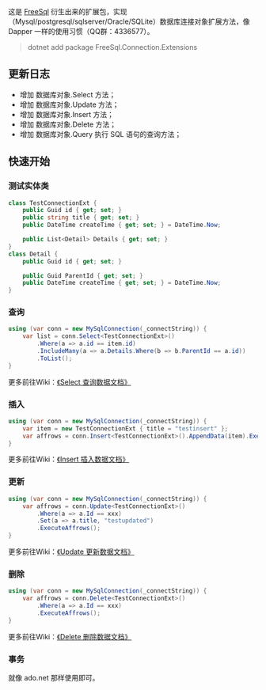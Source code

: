 这是 [FreeSql](https://github.com/2881099/FreeSql) 衍生出来的扩展包，实现（Mysql/postgresql/sqlserver/Oracle/SQLite）数据库连接对象扩展方法，像 Dapper 一样的使用习惯（QQ群：4336577）。

> dotnet add package FreeSql.Connection.Extensions

## 更新日志

- 增加 数据库对象.Select 方法；
- 增加 数据库对象.Update 方法；
- 增加 数据库对象.Insert 方法；
- 增加 数据库对象.Delete 方法；
- 增加 数据库对象.Query 执行 SQL 语句的查询方法；

## 快速开始

### 测试实体类
```csharp
class TestConnectionExt {
    public Guid id { get; set; }
    public string title { get; set; }
    public DateTime createTime { get; set; } = DateTime.Now;

	public List<Detail> Details { get; set; }
}
class Detail {
    public Guid id { get; set; }

	public Guid ParentId { get; set; }
    public DateTime createTime { get; set; } = DateTime.Now;
}
```

### 查询
```csharp
using (var conn = new MySqlConnection(_connectString)) {
    var list = conn.Select<TestConnectionExt>()
		.Where(a => a.id == item.id)
		.IncludeMany(a => a.Details.Where(b => b.ParentId == a.id))
		.ToList();
}
```
更多前往Wiki：[《Select 查询数据文档》](https://github.com/2881099/FreeSql/wiki/%e6%9f%a5%e8%af%a2)

### 插入
```csharp
using (var conn = new MySqlConnection(_connectString)) {
    var item = new TestConnectionExt { title = "testinsert" };
    var affrows = conn.Insert<TestConnectionExt>().AppendData(item).ExecuteAffrows();
}
```
更多前往Wiki：[《Insert 插入数据文档》](https://github.com/2881099/FreeSql/wiki/%e6%b7%bb%e5%8a%a0)

### 更新
```csharp
using (var conn = new MySqlConnection(_connectString)) {
    var affrows = conn.Update<TestConnectionExt>()
        .Where(a => a.Id == xxx)
        .Set(a => a.title, "testupdated")
        .ExecuteAffrows();
}
```
更多前往Wiki：[《Update 更新数据文档》](https://github.com/2881099/FreeSql/wiki/%e4%bf%ae%e6%94%b9)

### 删除
```csharp
using (var conn = new MySqlConnection(_connectString)) {
    var affrows = conn.Delete<TestConnectionExt>()
        .Where(a => a.Id == xxx)
        .ExecuteAffrows();
}
```
更多前往Wiki：[《Delete 删除数据文档》](https://github.com/2881099/FreeSql/wiki/%e5%88%a0%e9%99%a4)

### 事务

就像 ado.net 那样使用即可。